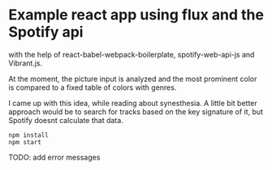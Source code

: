 # Example react app using  flux and the Spotify api
with the help of react-babel-webpack-boilerplate, spotify-web-api-js and Vibrant.js.

At the moment, the picture input is analyzed and the most prominent color is compared to a fixed table of colors with genres.

I came up with this idea, while reading about synesthesia.
A little bit better approach would be to search for tracks based on the key signature of it, but Spotify doesnt calculate that data.
```
npm install
npm start
```

TODO: add error messages
